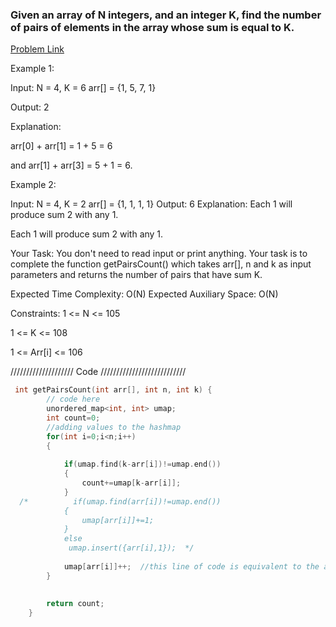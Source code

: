 <h3>Given an array of N integers, and an integer K, find the number of pairs of elements in the array whose sum is equal to K. </h3>

[Problem Link](https://practice.geeksforgeeks.org/problems/count-pairs-with-given-sum5022/1)

Example 1:

Input:
N = 4, K = 6
arr[] = {1, 5, 7, 1}

Output: 2

Explanation: 

arr[0] + arr[1] = 1 + 5 = 6 

and arr[1] + arr[3] = 5 + 1 = 6.

Example 2:

Input:
N = 4, K = 2
arr[] = {1, 1, 1, 1}
Output: 6
Explanation: 
Each 1 will produce sum 2 with any 1.

Each 1 will produce sum 2 with any 1.

Your Task:
You don't need to read input or print anything. Your task is to complete the function getPairsCount() which takes arr[], n and k as input parameters and returns the number of pairs that have sum K.


Expected Time Complexity: O(N)
Expected Auxiliary Space: O(N)

Constraints:
1 <= N <= 105

1 <= K <= 108

1 <= Arr[i] <= 106




//////////////////// Code ///////////////////////////
``` c++
 int getPairsCount(int arr[], int n, int k) {
        // code here
        unordered_map<int, int> umap;
        int count=0;
        //adding values to the hashmap
        for(int i=0;i<n;i++)
        {   
            
            if(umap.find(k-arr[i])!=umap.end())
            {
                count+=umap[k-arr[i]];
            }
  /*          if(umap.find(arr[i])!=umap.end())
            {
                umap[arr[i]]+=1;
            }
            else
             umap.insert({arr[i],1});  */
            
            umap[arr[i]]++;  //this line of code is equivalent to the above commented out code
        }   
        
        
        return count;
    }

 ```
